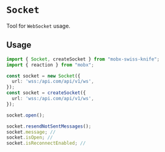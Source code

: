# `Socket`  

Tool for `WebSocket` usage.

## Usage  

```ts
import { Socket, createSocket } from "mobx-swiss-knife";
import { reaction } from "mobx";

const socket = new Socket({
  url: 'wss:/api.com/api/v1/ws',
});
const socket = createSocket({
  url: 'wss:/api.com/api/v1/ws',
});

socket.open();

socket.resendNotSentMessages();
socket.message; //
socket.isOpen; //
socket.isReconnectEnabled; //

```
